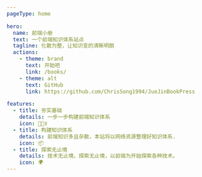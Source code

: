 ```yaml
---
pageType: home

hero:
  name: 前端小册
  text: 一个前端知识体系站点
  tagline: 化散为整，让知识变的清晰明朗
  actions:
    - theme: brand
      text: 开始吧
      link: /books/
    - theme: alt
      text: GitHub
      link: https://github.com/ChrisSong1994/JueJinBookPress

features:
  - title: 夯实基础
    details: 一步一步构建前端知识体系
    icon: 🏃🏻‍♀️
  - title: 构建知识体系
    details: 前端知识多且杂散，本站将以网络资源整理好知识体系.
    icon: 📦
  - title: 探索无止境
    details: 技术无止境，探索无止境，以前端为开始探索各种技术。
    icon: 🌍
---
```


